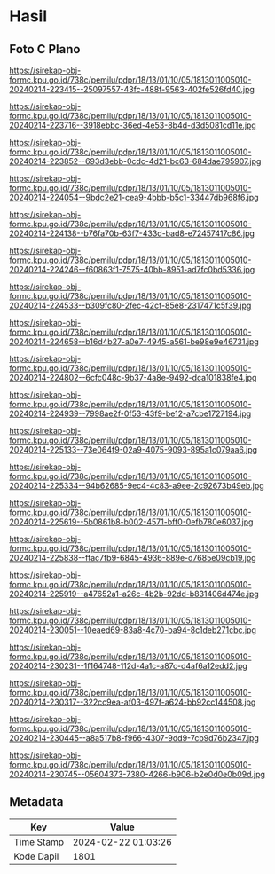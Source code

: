 # Hasil

## Foto C Plano

https://sirekap-obj-formc.kpu.go.id/738c/pemilu/pdpr/18/13/01/10/05/1813011005010-20240214-223415--25097557-43fc-488f-9563-402fe526fd40.jpg

https://sirekap-obj-formc.kpu.go.id/738c/pemilu/pdpr/18/13/01/10/05/1813011005010-20240214-223716--3918ebbc-36ed-4e53-8b4d-d3d5081cd11e.jpg

https://sirekap-obj-formc.kpu.go.id/738c/pemilu/pdpr/18/13/01/10/05/1813011005010-20240214-223852--693d3ebb-0cdc-4d21-bc63-684dae795907.jpg

https://sirekap-obj-formc.kpu.go.id/738c/pemilu/pdpr/18/13/01/10/05/1813011005010-20240214-224054--9bdc2e21-cea9-4bbb-b5c1-33447db968f6.jpg

https://sirekap-obj-formc.kpu.go.id/738c/pemilu/pdpr/18/13/01/10/05/1813011005010-20240214-224138--b76fa70b-63f7-433d-bad8-e72457417c86.jpg

https://sirekap-obj-formc.kpu.go.id/738c/pemilu/pdpr/18/13/01/10/05/1813011005010-20240214-224246--f60863f1-7575-40bb-8951-ad7fc0bd5336.jpg

https://sirekap-obj-formc.kpu.go.id/738c/pemilu/pdpr/18/13/01/10/05/1813011005010-20240214-224533--b309fc80-2fec-42cf-85e8-2317471c5f39.jpg

https://sirekap-obj-formc.kpu.go.id/738c/pemilu/pdpr/18/13/01/10/05/1813011005010-20240214-224658--b16d4b27-a0e7-4945-a561-be98e9e46731.jpg

https://sirekap-obj-formc.kpu.go.id/738c/pemilu/pdpr/18/13/01/10/05/1813011005010-20240214-224802--6cfc048c-9b37-4a8e-9492-dca101838fe4.jpg

https://sirekap-obj-formc.kpu.go.id/738c/pemilu/pdpr/18/13/01/10/05/1813011005010-20240214-224939--7998ae2f-0f53-43f9-be12-a7cbe1727194.jpg

https://sirekap-obj-formc.kpu.go.id/738c/pemilu/pdpr/18/13/01/10/05/1813011005010-20240214-225133--73e064f9-02a9-4075-9093-895a1c079aa6.jpg

https://sirekap-obj-formc.kpu.go.id/738c/pemilu/pdpr/18/13/01/10/05/1813011005010-20240214-225334--94b62685-9ec4-4c83-a9ee-2c92673b49eb.jpg

https://sirekap-obj-formc.kpu.go.id/738c/pemilu/pdpr/18/13/01/10/05/1813011005010-20240214-225619--5b0861b8-b002-4571-bff0-0efb780e6037.jpg

https://sirekap-obj-formc.kpu.go.id/738c/pemilu/pdpr/18/13/01/10/05/1813011005010-20240214-225838--ffac7fb9-6845-4936-889e-d7685e09cb19.jpg

https://sirekap-obj-formc.kpu.go.id/738c/pemilu/pdpr/18/13/01/10/05/1813011005010-20240214-225919--a47652a1-a26c-4b2b-92dd-b831406d474e.jpg

https://sirekap-obj-formc.kpu.go.id/738c/pemilu/pdpr/18/13/01/10/05/1813011005010-20240214-230051--10eaed69-83a8-4c70-ba94-8c1deb271cbc.jpg

https://sirekap-obj-formc.kpu.go.id/738c/pemilu/pdpr/18/13/01/10/05/1813011005010-20240214-230231--1f164748-112d-4a1c-a87c-d4af6a12edd2.jpg

https://sirekap-obj-formc.kpu.go.id/738c/pemilu/pdpr/18/13/01/10/05/1813011005010-20240214-230317--322cc9ea-af03-497f-a624-bb92cc144508.jpg

https://sirekap-obj-formc.kpu.go.id/738c/pemilu/pdpr/18/13/01/10/05/1813011005010-20240214-230445--a8a517b8-f966-4307-9dd9-7cb9d76b2347.jpg

https://sirekap-obj-formc.kpu.go.id/738c/pemilu/pdpr/18/13/01/10/05/1813011005010-20240214-230745--05604373-7380-4266-b906-b2e0d0e0b09d.jpg


## Metadata

| Key        | Value               |
| ---------- | ------------------- |
| Time Stamp | 2024-02-22 01:03:26 |
| Kode Dapil | 1801                |



